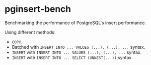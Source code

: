 # pginsert-bench

Benchmarking the performance of PostgreSQL's insert performance.

Using different methods:

- `COPY`.
- Batched with `INSERT INTO ... VALUES (...), (...), ...` syntax.
- `INSERT` with `INSERT INTO ... VALUES (...), (...), ...` syntax.
- `INSERT` with `INSERT INTO ... SELECT (UNNEST(...))` syntax.
